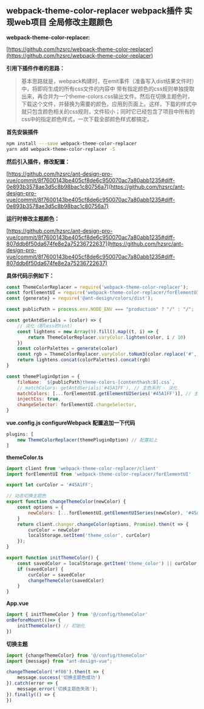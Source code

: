 ## webpack-theme-color-replacer webpack插件 实现web项目 全局修改主题颜色



**webpack-theme-color-replacer:**

[https://github.com/hzsrc/webpack-theme-color-replacer](https://github.com/hzsrc/webpack-theme-color-replacer)

**引用下插件作者的思路：**

> 基本思路就是，webpack构建时，在emit事件（准备写入dist结果文件时）中，将即将生成的所有css文件的内容中 带有指定颜色的css规则单独提取出来，再合并为一个theme-colors.css输出文件。然后在切换主题色时，下载这个文件，并替换为需要的颜色，应用到页面上。这样，下载的样式中就只包含颜色相关的css规则，文件较小；同时它已经包含了项目中所有的css中的指定颜色样式，一次下载全部颜色样式都搞定。

**首先安装插件**

```sh
npm install ---save webpack-theme-color-replacer
yarn add webpack-theme-color-replacer -S
```

**然后引入插件，修改配置：**

[https://github.com/hzsrc/ant-design-pro-vue/commit/8f7600143be405cf8de6c950070ac7a80abb1235#diff-0e893b3578ae3d5c8b98bac1c80756a7](https://github.com/hzsrc/ant-design-pro-vue/commit/8f7600143be405cf8de6c950070ac7a80abb1235#diff-0e893b3578ae3d5c8b98bac1c80756a7)

**运行时修改主题颜色：**

[https://github.com/hzsrc/ant-design-pro-vue/commit/8f7600143be405cf8de6c950070ac7a80abb1235#diff-807ddb6f50da674fe8e2a75236722637](https://github.com/hzsrc/ant-design-pro-vue/commit/8f7600143be405cf8de6c950070ac7a80abb1235#diff-807ddb6f50da674fe8e2a75236722637)

**具体代码示例如下：**

```js
const ThemeColorReplacer = require('webpack-theme-color-replacer');
const forElementUI = require('webpack-theme-color-replacer/forElementUI')
const {generate} = require('@ant-design/colors/dist');

const publicPath = process.env.NODE_ENV === "production" ? "/" : "/";

const getAntdSerials = (color) => {
    // 淡化（即less的tint）
    const lightens = new Array(9).fill().map((t, i) => {
        return ThemeColorReplacer.varyColor.lighten(color, i / 10)
    })
    const colorPalettes = generate(color)
    const rgb = ThemeColorReplacer.varyColor.toNum3(color.replace('#', '')).join(',')
    return lightens.concat(colorPalettes).concat(rgb)
}

const themePluginOption = {
    fileName: `${publicPath}theme-colors-[contenthash:8].css`,
    // matchColors: getAntdSerials('#45A1FF'), // 主色系列 - 淡化
    matchColors: [...forElementUI.getElementUISeries('#45A1FF')], // 主色系列
    injectCss: true,
    changeSelector: forElementUI.changeSelector,
}
```



**vue.config.js configureWebpack 配置追加一下代码**

```js
plugins: [
    new ThemeColorReplacer(themePluginOption) // 配置如上
]
```

**themeColor.ts**

```js
import client from 'webpack-theme-color-replacer/client'
import forElementUI from 'webpack-theme-color-replacer/forElementUI'

export let curColor = '#45A1FF';

// 动态切换主题色
export function changeThemeColor(newColor) {
    const options = {
        newColors: [...forElementUI.getElementUISeries(newColor), '#45A1FF'],
    }
    return client.changer.changeColor(options, Promise).then(t => {
        curColor = newColor
        localStorage.setItem('theme_color', curColor)
    });
}

export function initThemeColor() {
    const savedColor = localStorage.getItem('theme_color') || curColor;
    if (savedColor) {
        curColor = savedColor
        changeThemeColor(savedColor)
    }
}
```

**App.vue**

```js
import { initThemeColor } from '@/config/themeColor'
onBeforeMount(()=> {
    initThemeColor() // 初始化
})
```

**切换主题**

```js
import {changeThemeColor} from '@/config/themeColor'
import {message} from "ant-design-vue";

changeThemeColor('#f00').then(t => {
    message.success('切换主题色成功')
}).catch(error => {
    message.error('切换主题色失败');
}).finally(() => {
})
```



